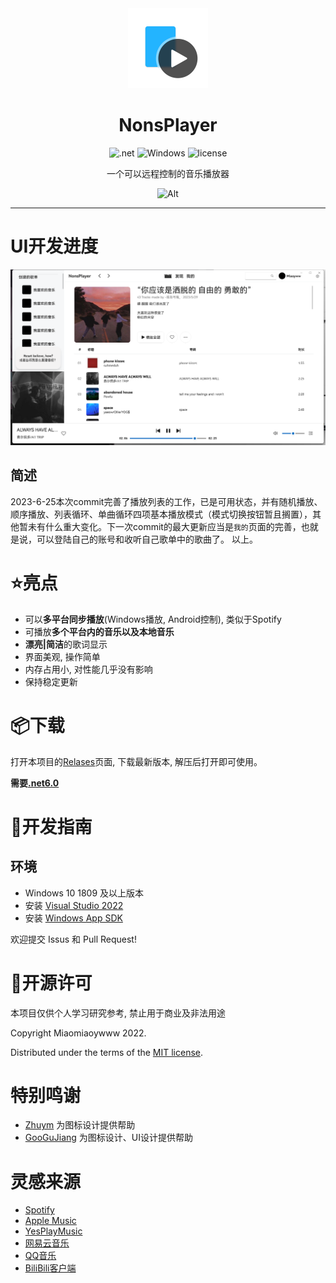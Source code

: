<div align="center">
<!--![Alt](exp.png "exp")-->

<img src="NonsPlayer-Icon.png" alt="图标" Height="128" Width="128">

# NonsPlayer

![.net](https://img.shields.io/badge/C%23-.net6.0-orange)
![Windows](https://img.shields.io/badge/Windows-10%2B-orange)
![license](https://img.shields.io/github/license/Miaoywww/NeteaseCloudMusicControl)

一个可以远程控制的音乐播放器

![Alt](https://repobeats.axiom.co/api/embed/f1a32f5de680e028fc13fd13f986a538742f5f17.svg "Repobeats analytics image")

***

</div>

# UI开发进度

<img src="log_prscr.png" alt="进度">

## 简述

2023-6-25本次commit完善了播放列表的工作，已是可用状态，并有随机播放、顺序播放、列表循环、单曲循环四项基本播放模式（模式切换按钮暂且搁置），其他暂未有什么重大变化。下一次commit的最大更新应当是`我的`页面的完善，也就是说，可以登陆自己的账号和收听自己歌单中的歌曲了。
以上。


# ⭐亮点

- 可以**多平台同步播放**(Windows播放, Android控制), 类似于Spotify
- 可播放**多个平台内的音乐以及本地音乐**
- **漂亮|简洁**的歌词显示
- 界面美观, 操作简单
- 内存占用小, 对性能几乎没有影响
- 保持稳定更新
  
# 📦️下载

打开本项目的[Relases](https://github.com/Miaoywww/NeteaseCloudMusicControl/releases)页面, 下载最新版本, 解压后打开即可使用。

**需要[.net6.0](https://dotnet.microsoft.com/zh-cn/download/dotnet/6.0)**
# 🧭开发指南

## 环境
+ Windows 10 1809 及以上版本
+ 安装 [Visual Studio 2022](https://visualstudio.microsoft.com/zh-hans/vs/preview/)
+ 安装 [Windows App SDK](https://docs.microsoft.com/zh-cn/windows/apps/windows-app-sdk/set-up-your-development-environment)

欢迎提交 Issus 和 Pull Request!


# 📜开源许可

本项目仅供个人学习研究参考, 禁止用于商业及非法用途

Copyright Miaomiaoywww 2022.

Distributed under the terms of the [MIT license](https://github.com/Miaoywww/NeteaseCloudMusicControl/blob/master/LICENSE.txt).

# 特别鸣谢

- [Zhuym](https://github.com/Zhuym07) 为图标设计提供帮助
- [GooGuJiang](https://github.com/GooGuJiang) 为图标设计、UI设计提供帮助


# 灵感来源

- [Spotify](https://www.spotify.com/)
- [Apple Music](https://music.apple.com)
- [YesPlayMusic](https://github.com/qier222/YesPlayMusic)
- [网易云音乐](https://music.163.com/)
- [QQ音乐](https://y.qq.com/)
- [BiliBili客户端](https://app.bilibili.com/)